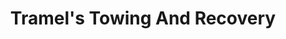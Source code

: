 ---
title: "Tramel's Towing And Recovery"
url: /russellville/tramels-towing-and-recovery/
shop: car repair
---